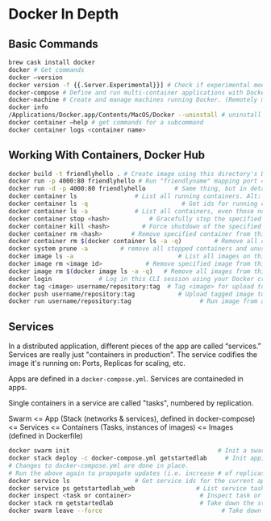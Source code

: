 # Docker In Depth

## Basic Commands

```sh
brew cask install docker
docker # Get commands
docker —version
docker version -f {{.Server.Experimental}}] # Check if experimental mode enabled
docker-compose # Define and run multi-container applications with Docker.
docker-machine # Create and manage machines running Docker. (Remotely manage instances of # docker)
docker info
/Applications/Docker.app/Contents/MacOS/Docker --uninstall # uninstall Docker
docker container —help # get commands for a subcommand
docker container logs <container name>
```

## Working With Containers, Docker Hub

``` sh
docker build -t friendlyhello . # Create image using this directory's Dockerfile
docker run -p 4000:80 friendlyhello # Run "friendlyname" mapping port 4000 to 80
docker run -d -p 4000:80 friendlyhello        # Same thing, but in detached mode
docker container ls                # List all running containers. Alt: docker ps
docker container ls -q                          # Get ids for running containers
docker container ls -a             # List all containers, even those not running
docker container stop <hash>           # Gracefully stop the specified container
docker container kill <hash>         # Force shutdown of the specified container
docker container rm <hash>        # Remove specified container from this machine
docker container rm $(docker container ls -a -q)         # Remove all containers
docker system prune -a         # remove all stopped containers and unused images
docker image ls -a                             # List all images on this machine
docker image rm <image id>            # Remove specified image from this machine
docker image rm $(docker image ls -a -q)   # Remove all images from this machine
docker login             # Log in this CLI session using your Docker credentials
docker tag <image> username/repository:tag  # Tag <image> for upload to registry
docker push username/repository:tag            # Upload tagged image to registry
docker run username/repository:tag                   # Run image from a registry
```

## Services

In a distributed application, different pieces of the app are called “services.”
Services are really just "containers in production". The service codifies the
image it's running on: Ports, Replicas for scaling, etc.

Apps are defined in a `docker-compose.yml`.
Services are containeded in apps.

Single containers in a service are called "tasks", numbered by replication.

Swarm
<= App (Stack (networks & services), defined in docker-compose)
<= Services <= Containers (Tasks, instances of images)
<= Images (defined in Dockerfile)

```sh
docker swarm init                                         # Init a swarm manager
docker stack deploy -c docker-compose.yml getstartedlab     # Init app, services
# Changes to docker-compose.yml are done in place.
# Run the above again to propogate updates (i.e. increase # of replicas)
docker service ls                  # Get service ids for the current application
docker service ps getstartedlab_web                 # List service tasks details
docker inspect <task or container>                   # Inspect task or container
docker stack rm getstartedlab                        # Take down the stack (app)
docker swarm leave --force                                 # Take down the swarm
```